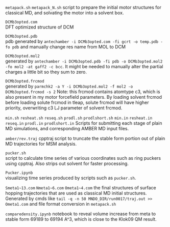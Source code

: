 `metapack.sh` `metapack_N.sh`
script to prepare the initial motor structures for classical MD, and solvating the motor into a solvent box.

`DCMb3opted.com`		
DFT optimized structure of DCM

`DCMb3opted.pdb`  		
pdb generated by `antechamber -i DCMb3opted.com -fi gcrt -o temp.pdb -fo pdb` and manually change res name from MOL to DCM

`DCMb3opted.mol2`		
generated by `antechamber -i DCMb3opted.pdb -fi pdb -o DCMb3opted.mol2 -fo mol2 -at gaff2 -c bcc`. It might be needed to manually alter the partial charges a little bit so they sum to zero.

`DCMb3opted.frcmod` 		
generated by `parmchk2 -a Y -i DCMb3opted.mol2 -f mol2 -o DCMb3opted.frcmod -s 2`
Note: this frcmod contains atomtype c3, which is also present in my motor forcefield parameters. By loading solvent frcmod before loading solute frcmod in tleap, solute frcmod will have higher priority, overwriting c3 LJ parameter of solvent frcmod.

`min.sh` `resheat.sh` `reseq.sh` `prodl.sh` `prodlshort.sh` `min.in` `resheat.in` `reseq.in` `prodl.in` `prodlshort.in`
Scripts for submitting each stage of plain MD simulations, and corresponding AMBER MD input files.

`amber/rev.traj`
cpptraj script to truncate the stable form portion out of plain MD trajectories for MSM analysis. 

`pucker.sh`  
script to calculate time series of various coordinates such as ring puckers using cpptraj. Also strips out solvent for faster processing.

`Pucker.ipynb`  
visualizing time series produced by scripts such as `pucker.sh`.

`Smeta1~13.com` `Nmeta1~6.com` `Ometa1~4.com` 
the final structures of surface hopping trajectories that are used as classical MD initial structures. Generated by cmds like 
`tail -q -n 50 MNDO_DIR/run0017/traj.out >> Ometa1.com` and file format conversion in `metapack.sh`

`comparedensity.ipynb` 
notebook to reveal volume increase from meta to stable form 69189 to 69194 A^3, which is close to the Klok09 QM result.

